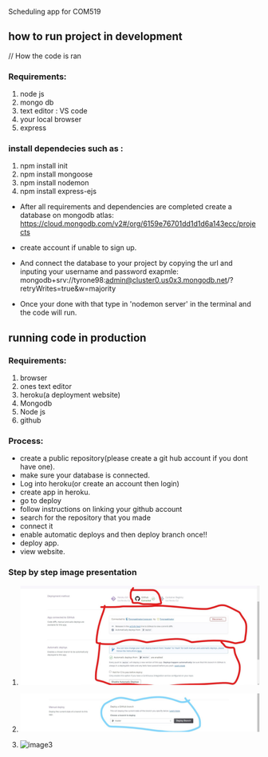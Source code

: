 Scheduling app for COM519

## how to run project in development

// How the code is ran

### Requirements:

1. node js
2. mongo db
3. text editor : VS code
4. your local browser
5. express

### install dependecies such as :

1. npm install init
2. npm install mongoose
3. npm install nodemon
4. npm install express-ejs

- After all requirements and dependencies are completed
  create a database on mongodb atlas: https://cloud.mongodb.com/v2#/org/6159e76701dd1d1d6a143ecc/projects
- create account if unable to sign up.

- And connect the database to your project by copying the url and inputing your username and password exapmle: mongodb+srv://tyrone98:admin@cluster0.us0x3.mongodb.net/?retryWrites=true&w=majority

- Once your done with that type in 'nodemon server' in the terminal and the code will run.

## running code in production

### Requirements:

1. browser
2. ones text editor
3. heroku(a deployment website)
4. Mongodb
5. Node js
6. github

### Process:

- create a public repository(please create a git hub account if you dont have one).
- make sure your database is connected.
- Log into heroku(or create an account then login)
- create app in heroku.
- go to deploy
- follow instructions on linking your github account
- search for the repository that you made
- connect it
- enable automatic deploys and then deploy branch once!!
- deploy app.
- view website.

### Step by step image presentation

1. ![image](project.jpg)

2. ![image2](pop.jpg)

3. ![image3](Screenshot.jpg)
